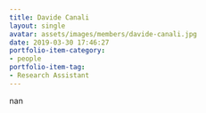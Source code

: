 ```yaml
---
title: Davide Canali
layout: single
avatar: assets/images/members/davide-canali.jpg
date: 2019-03-30 17:46:27
portfolio-item-category:
- people
portfolio-item-tag:
- Research Assistant
---
```

nan